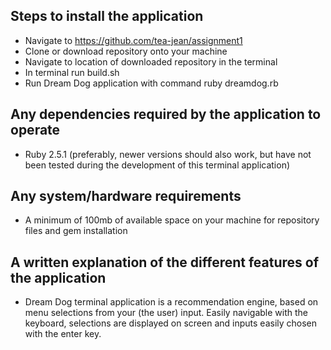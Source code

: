 ## Steps to install the application
- Navigate to https://github.com/tea-jean/assignment1 
- Clone or download repository onto your machine
- Navigate to location of downloaded repository in the terminal
- In terminal run build.sh
- Run Dream Dog application with command ruby dreamdog.rb

## Any dependencies required by the application to operate
- Ruby 2.5.1 (preferably, newer versions should also work, but have not been tested during the development of this terminal application)

## Any system/hardware requirements
- A minimum of 100mb of available space on your machine for repository files and gem installation

## A written explanation of the different features of the application
- Dream Dog terminal application is a recommendation engine, based on menu selections from your (the user) input. Easily navigable with the keyboard, selections are displayed on screen and inputs easily chosen with the enter key. 
